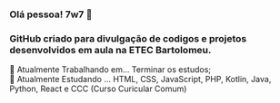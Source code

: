 ### Olá pessoa! 7w7 👋

### GitHub criado para divulgação de codigos e projetos desenvolvidos em aula na ETEC Bartolomeu.
<p>
🔭 Atualmente Trabalhando em... Terminar os estudos;
<br/>
🌱 Atualmente Estudando ... HTML, CSS, JavaScript, PHP, Kotlin, Java, Python, React e CCC (Curso Curicular Comum)
</p>

<!--
**LoftKok/LoftKok** is a ✨ _special_ ✨ repository because its `README.md` (this file) appears on your GitHub profile.

Here are some ideas to get you started:

- 🔭 Atualmente Trabalhando em... Terminar os estudos;
- 🌱 Atualmente Estudando ... HTML, CSS, JavaScript, PHP, Kotlin, Java, Python, React e CCC (Curso Curicular Comum)
- 👯 I’m looking to collaborate on ...
- 🤔 I’m looking for help with ...
- 💬 Ask me about ...
- 📫 How to reach me: ...
- 😄 Pronomes: Tu/Ele
- ⚡ Fun fact: ...
-->
